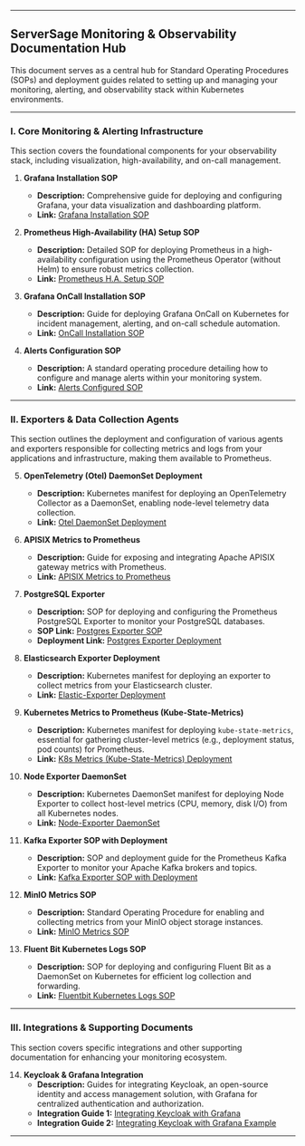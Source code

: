 
-----

## ServerSage Monitoring & Observability Documentation Hub

This document serves as a central hub for Standard Operating Procedures (SOPs) and deployment guides related to setting up and managing your monitoring, alerting, and observability stack within Kubernetes environments.

-----

### I. Core Monitoring & Alerting Infrastructure

This section covers the foundational components for your observability stack, including visualization, high-availability, and on-call management.

1.  **Grafana Installation SOP**

      * **Description:** Comprehensive guide for deploying and configuring Grafana, your data visualization and dashboarding platform.
      * **Link:** [Grafana Installation SOP](https://github.com/remiges-aniket/serversage/blob/main/docs/Installation/all-in-one/grafana.md)

2.  **Prometheus High-Availability (HA) Setup SOP**

      * **Description:** Detailed SOP for deploying Prometheus in a high-availability configuration using the Prometheus Operator (without Helm) to ensure robust metrics collection.
      * **Link:** [Prometheus H.A. Setup SOP](https://www.google.com/search?q=https://github.com/remiges-aniket/serversage/tree/main/application-files/kubernetes-deployements/high-availibility/prometheus-operator\(no-helm\))

3.  **Grafana OnCall Installation SOP**

      * **Description:** Guide for deploying Grafana OnCall on Kubernetes for incident management, alerting, and on-call schedule automation.
      * **Link:** [OnCall Installation SOP](https://github.com/remiges-aniket/serversage/blob/main/docs/Installation/kubernetes/grafana-oncall-on-k8s.md)

4.  **Alerts Configuration SOP**

      * **Description:** A standard operating procedure detailing how to configure and manage alerts within your monitoring system.
      * **Link:** [Alerts Configured SOP](https://github.com/remiges-aniket/serversage/blob/main/docs/aletrs/alerts-SOP.md)

-----

### II. Exporters & Data Collection Agents

This section outlines the deployment and configuration of various agents and exporters responsible for collecting metrics and logs from your applications and infrastructure, making them available to Prometheus.

5.  **OpenTelemetry (Otel) DaemonSet Deployment**

      * **Description:** Kubernetes manifest for deploying an OpenTelemetry Collector as a DaemonSet, enabling node-level telemetry data collection.
      * **Link:** [Otel DaemonSet Deployment](https://github.com/remiges-aniket/serversage/blob/main/application-files/kubernetes-deployements/otel/deamonset-otel.yaml)

6.  **APISIX Metrics to Prometheus**

      * **Description:** Guide for exposing and integrating Apache APISIX gateway metrics with Prometheus.
      * **Link:** [APISIX Metrics to Prometheus](https://github.com/remiges-aniket/serversage/blob/main/docs/Installation/kubernetes/apisix-metrics-to-prometheus.md)

7.  **PostgreSQL Exporter**

      * **Description:** SOP for deploying and configuring the Prometheus PostgreSQL Exporter to monitor your PostgreSQL databases.
      * **SOP Link:** [Postgres Exporter SOP](https://github.com/remiges-aniket/serversage/blob/main/application-files/postgres-exporter/SOP.md)
      * **Deployment Link:** [Postgres Exporter Deployment](https://github.com/remiges-aniket/serversage/blob/main/application-files/kubernetes-deployements/agents-exporters/postgres-exporter.yaml)

8.  **Elasticsearch Exporter Deployment**

      * **Description:** Kubernetes manifest for deploying an exporter to collect metrics from your Elasticsearch cluster.
      * **Link:** [Elastic-Exporter Deployment](https://github.com/remiges-aniket/serversage/blob/main/application-files/kubernetes-deployements/agents-exporters/elastic-exporter.yaml)

9.  **Kubernetes Metrics to Prometheus (Kube-State-Metrics)**

      * **Description:** Kubernetes manifest for deploying `kube-state-metrics`, essential for gathering cluster-level metrics (e.g., deployment status, pod counts) for Prometheus.
      * **Link:** [K8s Metrics (Kube-State-Metrics) Deployment](https://github.com/remiges-aniket/serversage/blob/main/application-files/kubernetes-deployements/agents-exporters/kube-state-metrics.yaml)

10. **Node Exporter DaemonSet**

      * **Description:** Kubernetes DaemonSet manifest for deploying Node Exporter to collect host-level metrics (CPU, memory, disk I/O) from all Kubernetes nodes.
      * **Link:** [Node-Exporter DaemonSet](https://github.com/remiges-aniket/serversage/blob/main/application-files/kubernetes-deployements/agents-exporters/node-exporter-deamonset.yaml)

11. **Kafka Exporter SOP with Deployment**

      * **Description:** SOP and deployment guide for the Prometheus Kafka Exporter to monitor your Apache Kafka brokers and topics.
      * **Link:** [Kafka Exporter SOP with Deployment](https://github.com/remiges-aniket/serversage/blob/main/application-files/kubernetes-deployements/agents-exporters/kafka-exporter/SOP.md)

12. **MinIO Metrics SOP**

      * **Description:** Standard Operating Procedure for enabling and collecting metrics from your MinIO object storage instances.
      * **Link:** [MinIO Metrics SOP](https://github.com/remiges-aniket/serversage/tree/main/application-files/kubernetes-deployements/databases/minio)

13. **Fluent Bit Kubernetes Logs SOP**

      * **Description:** SOP for deploying and configuring Fluent Bit as a DaemonSet on Kubernetes for efficient log collection and forwarding.
      * **Link:** [Fluentbit Kubernetes Logs SOP](https://github.com/remiges-aniket/serversage/blob/main/application-files/kubernetes-deployements/fluentbit-deamonset/SOP.md)

-----

### III. Integrations & Supporting Documents

This section covers specific integrations and other supporting documentation for enhancing your monitoring ecosystem.

14. **Keycloak & Grafana Integration**
      * **Description:** Guides for integrating Keycloak, an open-source identity and access management solution, with Grafana for centralized authentication and authorization.
      * **Integration Guide 1:** [Integrating Keycloak with Grafana](https://github.com/remiges-aniket/serversage/blob/main/docs/other-supporting-docs/Integrating%20Keycloak%20with%20Grafana.md)
      * **Integration Guide 2:** [Integrating Keycloak with Grafana Example](https://github.com/remiges-aniket/serversage/blob/main/docs/other-supporting-docs/Integrating%20Keycloak%20with%20Grafana%20Example.md)

-----